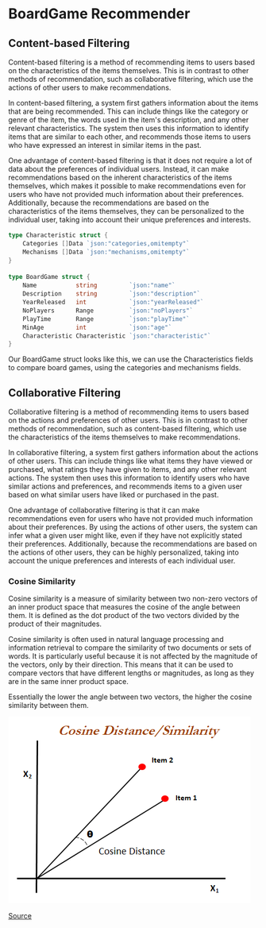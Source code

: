 # BoardGame Recommender

## Content-based Filtering
Content-based filtering is a method of recommending items to users based on the characteristics of the items themselves. This is in contrast to other methods of recommendation, such as collaborative filtering, which use the actions of other users to make recommendations.

In content-based filtering, a system first gathers information about the items that are being recommended. This can include things like the category or genre of the item, the words used in the item's description, and any other relevant characteristics. The system then uses this information to identify items that are similar to each other, and recommends those items to users who have expressed an interest in similar items in the past.

One advantage of content-based filtering is that it does not require a lot of data about the preferences of individual users. Instead, it can make recommendations based on the inherent characteristics of the items themselves, which makes it possible to make recommendations even for users who have not provided much information about their preferences. Additionally, because the recommendations are based on the characteristics of the items themselves, they can be personalized to the individual user, taking into account their unique preferences and interests.

```go
type Characteristic struct {
    Categories []Data `json:"categories,omitempty"`
    Mechanisms []Data `json:"mechanisms,omitempty"`
}

type BoardGame struct {
	Name           string         `json:"name"`
	Description    string         `json:"description"`
	YearReleased   int            `json:"yearReleased"`
	NoPlayers      Range          `json:"noPlayers"`
	PlayTime       Range          `json:"playTime"`
	MinAge         int            `json:"age"`
	Characteristic Characteristic `json:"characteristic"`
}
```

Our BoardGame struct looks like this, we can use the Characteristics fields to compare board games, using the categories and mechanisms fields.


## Collaborative Filtering

Collaborative filtering is a method of recommending items to users based on the actions and preferences of other users. This is in contrast to other methods of recommendation, such as content-based filtering, which use the characteristics of the items themselves to make recommendations.

In collaborative filtering, a system first gathers information about the actions of other users. This can include things like what items they have viewed or purchased, what ratings they have given to items, and any other relevant actions. The system then uses this information to identify users who have similar actions and preferences, and recommends items to a given user based on what similar users have liked or purchased in the past.

One advantage of collaborative filtering is that it can make recommendations even for users who have not provided much information about their preferences. By using the actions of other users, the system can infer what a given user might like, even if they have not explicitly stated their preferences. Additionally, because the recommendations are based on the actions of other users, they can be highly personalized, taking into account the unique preferences and interests of each individual user.

### Cosine Similarity
Cosine similarity is a measure of similarity between two non-zero vectors of an inner product space that measures the cosine of the angle between them. It is defined as the dot product of the two vectors divided by the product of their magnitudes.

Cosine similarity is often used in natural language processing and information retrieval to compare the similarity of two documents or sets of words. It is particularly useful because it is not affected by the magnitude of the vectors, only by their direction. This means that it can be used to compare vectors that have different lengths or magnitudes, as long as they are in the same inner product space.

Essentially the lower the angle between two vectors, the higher the cosine similarity between them. 


![img.png](.github/img.png)

[Source](https://www.oreilly.com/library/view/statistics-for-machine/9781788295758/eb9cd609-e44a-40a2-9c3a-f16fc4f5289a.xhtml)
